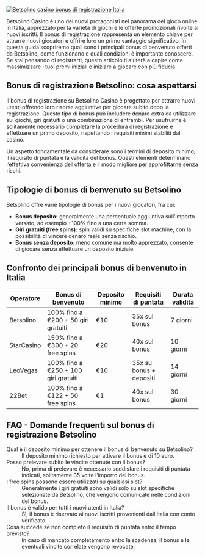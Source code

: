 [![Betsolino casino bonus di registrazione Italia](https://123-caf.pages.dev/gitsignup.png)](https://vrmoo.ru/Bt82HjjY)

<p>Betsolino Casino è uno dei nuovi protagonisti nel panorama del gioco online in Italia, apprezzato per la varietà di giochi e le offerte promozionali rivolte ai nuovi iscritti. Il bonus di registrazione rappresenta un elemento chiave per attrarre nuovi giocatori e offrire loro un primo vantaggio significativo. In questa guida scopriremo quali sono i principali bonus di benvenuto offerti da Betsolino, come funzionano e quali condizioni è importante conoscere. Se stai pensando di registrarti, questo articolo ti aiuterà a capire come massimizzare i tuoi premi iniziali e iniziare a giocare con più fiducia.</p>  <h2>Bonus di registrazione Betsolino: cosa aspettarsi</h2> <p>Il bonus di registrazione su Betsolino Casino è progettato per attrarre nuovi utenti offrendo loro risorse aggiuntive per giocare subito dopo la registrazione. Questo tipo di bonus può includere denaro extra da utilizzare sui giochi, giri gratuiti o una combinazione di entrambi. Per usufruirne è solitamente necessario completare la procedura di registrazione e effettuare un primo deposito, rispettando i requisiti minimi stabiliti dal casinò.</p> <p>Un aspetto fondamentale da considerare sono i termini di deposito minimo, il requisito di puntata e la validità del bonus. Questi elementi determinano l’effettiva convenienza dell’offerta e il modo migliore per approfittarne senza rischi.</p>  <h2>Tipologie di bonus di benvenuto su Betsolino</h2> <p>Betsolino offre varie tipologie di bonus per i nuovi giocatori, fra cui:</p> <ul>   <li><strong>Bonus deposito:</strong> generalmente una percentuale aggiuntiva sull’importo versato, ad esempio +100% fino a una certa somma.</li>   <li><strong>Giri gratuiti (free spins):</strong> spin validi su specifiche slot machine, con la possibilità di vincere denaro reale senza rischio.</li>   <li><strong>Bonus senza deposito:</strong> meno comune ma molto apprezzato, consente di giocare senza effettuare un deposito iniziale.</li> </ul>  <h2>Confronto dei principali bonus di benvenuto in Italia</h2> <table>   <thead>     <tr>       <th>Operatore</th>       <th>Bonus di benvenuto</th>       <th>Deposito minimo</th>       <th>Requisiti di puntata</th>       <th>Durata validità</th>     </tr>   </thead>   <tbody>     <tr>       <td>Betsolino</td>       <td>100% fino a €200 + 50 giri gratuiti</td>       <td>€10</td>       <td>35x sul bonus</td>       <td>7 giorni</td>     </tr>     <tr>       <td>StarCasino</td>       <td>150% fino a €300 + 20 free spins</td>       <td>€20</td>       <td>40x sul bonus</td>       <td>10 giorni</td>     </tr>     <tr>       <td>LeoVegas</td>       <td>100% fino a €250 + 100 giri gratuiti</td>       <td>€10</td>       <td>35x su bonus + depositi</td>       <td>14 giorni</td>     </tr>     <tr>       <td>22Bet</td>       <td>100% fino a €122 + 50 free spins</td>       <td>€1</td>       <td>40x sul bonus</td>       <td>30 giorni</td>     </tr>   </tbody> </table>  <h2>FAQ - Domande frequenti sul bonus di registrazione Betsolino</h2> <dl>   <dt>Qual è il deposito minimo per ottenere il bonus di benvenuto su Betsolino?</dt>   <dd>Il deposito minimo richiesto per attivare il bonus è di 10 euro.</dd>    <dt>Posso prelevare subito le vincite ottenute con il bonus?</dt>   <dd>No, prima di prelevare è necessario soddisfare i requisiti di puntata indicati, solitamente 35 volte l’importo del bonus.</dd>    <dt>I free spins possono essere utilizzati su qualsiasi slot?</dt>   <dd>Generalmente i giri gratuiti sono validi solo su slot specifiche selezionate da Betsolino, che vengono comunicate nelle condizioni del bonus.</dd>    <dt>Il bonus è valido per tutti i nuovi utenti in Italia?</dt>   <dd>Sì, il bonus è riservato ai nuovi iscritti provenienti dall’Italia con conto verificato.</dd>    <dt>Cosa succede se non completo il requisito di puntata entro il tempo previsto?</dt>   <dd>In caso di mancato completamento entro la scadenza, il bonus e le eventuali vincite correlate vengono revocate.</dd> </dl>